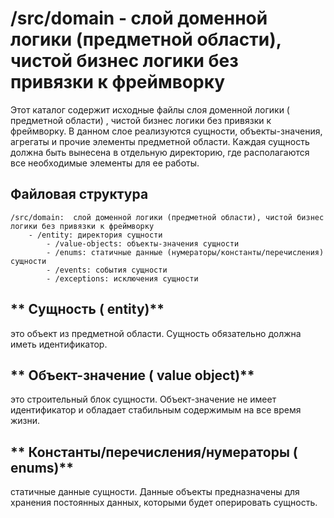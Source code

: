 # /src/domain - слой доменной логики (предметной области), чистой бизнес логики без привязки к фреймворку

Этот
каталог
содержит
исходные
файлы
слоя
доменной
логики (
предметной
области)
,
чистой
бизнес
логики
без
привязки
к
фреймворку.
В
данном
слое
реализуются
сущности,
объекты-значения,
агрегаты
и
прочие
элементы
предметной
области.
Каждая
сущность
должна
быть
вынесена
в
отдельную
директорию,
где
располагаются
все
необходимые
элементы
для
ее
работы.

## Файловая структура

```
/src/domain:  слой доменной логики (предметной области), чистой бизнес логики без привязки к фреймворку
    - /entity: директория сущности
        - /value-objects: объекты-значения сущности
        - /enums: статичные данные (нумераторы/константы/перечисления) сущности
        - /events: события сущности
        - /exceptions: исключения сущности
```

**
Сущность (
entity)**
-
это
объект
из
предметной
области.
Сущность
обязательно
должна
иметь
идентификатор.

**
Объект-значение (
value
object)**
-
это
строительный
блок
сущности.
Объект-значение
не
имеет
идентификатор
и
обладает
стабильным
содержимым
на
все
время
жизни.

**
Константы/перечисления/нумераторы (
enums)**
-
статичные
данные
сущности.
Данные
объекты
предназначены
для
хранения
постоянных
данных,
которыми
будет
оперировать
сущность.